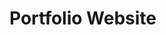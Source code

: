 # Portfolio Website

<!-- <p align="center">
    <a href="https://travis-ci.com/github/YashTotale/YashTotale.github.io"><img src="https://img.shields.io/travis/com/YashTotale/YashTotale.github.io/master?logoColor=FFFFFF&style=for-the-badge&labelColor=000000&label=Build&logo=travis-ci" alt="Build"></a>&nbsp;
</p>

---

## More Info

<p align="center">
    <a href="https://lgtm.com/projects/g/YashTotale/YashTotale.github.io/alerts/?mode=list"><img src="https://img.shields.io/lgtm/alerts/github/YashTotale/YashTotale.github.io?style=for-the-badge&labelColor=000000&logo=lgtm" alt="Alerts"></a>&nbsp;
    <a href="https://lgtm.com/projects/g/YashTotale/YashTotale.github.io/context:javascript"><img src="https://img.shields.io/lgtm/grade/javascript/github/YashTotale/YashTotale.github.io?style=for-the-badge&labelColor=000000&logo=lgtm" alt="Code Quality"></a>&nbsp;
</p>

---

<p align="center">
    <a href="https://yashtotale.github.io"><img src="https://img.shields.io/website?down_message=down&up_message=online&url=https%3A%2F%2Fyashtotale.github.io?&labelColor=000000&style=for-the-badge" alt="Website Status"></a>&nbsp;
</p>

--- -->
